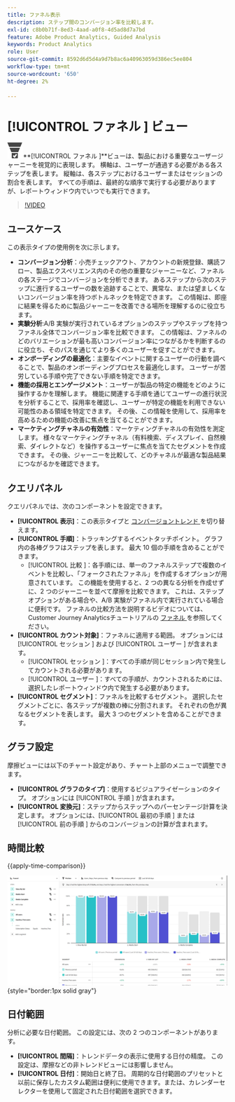 ```yaml
---
title: ファネル表示
description: ステップ間のコンバージョン率を比較します。
exl-id: c8b0b71f-8ed3-4aad-a0f8-4d5ad8d7a7bd
feature: Adobe Product Analytics, Guided Analysis
keywords: Product Analytics
role: User
source-git-commit: 8592d6d5d4a9d7b8ac6a40963059d386ec5ee804
workflow-type: tm+mt
source-wordcount: '650'
ht-degree: 2%

---
```


# [!UICONTROL  ファネル ] ビュー

![ コンバージョンファネル ](/help/assets/icons/ConversionFunnel.svg)**[!UICONTROL  ファネル ]**ビューは、製品における重要なユーザージャーニーを視覚的に表現します。 横軸は、ユーザーが通過する必要がある各ステップを表します。 縦軸は、各ステップにおけるユーザーまたはセッションの割合を表します。 すべての手順は、最終的な順序で実行する必要がありますが、レポートウィンドウ内でいつでも実行できます。

>[!VIDEO](https://video.tv.adobe.com/v/3421663/?learn=on)

## ユースケース

この表示タイプの使用例を次に示します。

* **コンバージョン分析**：小売チェックアウト、アカウントの新規登録、購読フロー、製品エクスペリエンス内のその他の重要なジャーニーなど、ファネルの各ステージでコンバージョンを分析できます。 あるステップから次のステップに進行するユーザーの数を追跡することで、異常な、または望ましくないコンバージョン率を持つボトルネックを特定できます。 この情報は、即座に結果を得るために製品ジャーニーを改善できる場所を理解するのに役立ちます。
* **実験分析**:A/B 実験が実行されているオプションのステップやステップを持つファネル全体でコンバージョン率を比較できます。 この情報は、ファネルのどのバリエーションが最も高いコンバージョン率につながるかを判断するのに役立ち、そのパスを通じてより多くのユーザーを促すことができます。
* **オンボーディングの最適化**：主要なイベントに関するユーザーの行動を調べることで、製品のオンボーディングプロセスを最適化します。 ユーザーが苦労している手順や完了できない手順を特定できます。
* **機能の採用とエンゲージメント**：ユーザーが製品の特定の機能をどのように操作するかを理解します。 機能に関連する手順を通じてユーザーの進行状況を分析することで、採用率を確認し、ユーザーが特定の機能を利用できない可能性のある領域を特定できます。 その後、この情報を使用して、採用率を高めるための機能の改善に焦点を当てることができます。
* **マーケティングチャネルの有効性**：マーケティングチャネルの有効性を測定します。 様々なマーケティングチャネル（有料検索、ディスプレイ、自然検索、ダイレクトなど）を操作するユーザーに焦点を当てたセグメントを作成できます。 その後、ジャーニーを比較して、どのチャネルが最適な製品結果につながるかを確認できます。

## クエリパネル

クエリパネルでは、次のコンポーネントを設定できます。

* **[!UICONTROL 表示]**：この表示タイプと [ コンバージョントレンド ](conversion-trends.md) を切り替えます。
* **[!UICONTROL 手順]**：トラッキングするイベントタッチポイント。 グラフ内の各棒グラフはステップを表します。 最大 10 個の手順を含めることができます。
   * [!UICONTROL  比較 ]：各手順には、単一のファネルステップで複数のイベントを比較し、「フォークされたファネル」を作成するオプションが用意されています。 この機能を使用すると、2 つの異なる分析を作成せずに、2 つのジャーニーを並べて摩擦を比較できます。 これは、ステップオプションがある場合や、A/B 実験がファネル内で実行されている場合に便利です。 ファネルの比較方法を説明するビデオについては、Customer Journey Analyticsチュートリアルの [ ファネル ](https://experienceleague.adobe.com/en/docs/customer-journey-analytics-learn/tutorials/guided-analysis/funnel) を参照してください。
* **[!UICONTROL カウント対象]**：ファネルに適用する範囲。 オプションには [!UICONTROL  セッション ] および [!UICONTROL  ユーザー ] が含まれます。
   * [!UICONTROL  セッション ]：すべての手順が同じセッション内で発生してカウントされる必要があります。
   * [!UICONTROL  ユーザー ]：すべての手順が、カウントされるためには、選択したレポートウィンドウ内で発生する必要があります。
* **[!UICONTROL セグメント]**：ファネルを比較するセグメント。 選択したセグメントごとに、各ステップが複数の棒に分割されます。 それぞれの色が異なるセグメントを表します。 最大 3 つのセグメントを含めることができます。

## グラフ設定

摩擦ビューには以下のチャート設定があり、チャート上部のメニューで調整できます。

* **[!UICONTROL グラフのタイプ]**：使用するビジュアライゼーションのタイプ。 オプションには [!UICONTROL  手順 ] が含まれます。
* **[!UICONTROL 変換元]**：ステップからステップへのパーセンテージ計算を決定します。 オプションには、[!UICONTROL  最初の手順 ] または [!UICONTROL  前の手順 ] からのコンバージョンの計算が含まれます。

## 時間比較

{{apply-time-comparison}}

![ 摩擦時間の比較 ](../assets/friction-compare.png){style="border:1px solid gray"}

## 日付範囲

分析に必要な日付範囲。 この設定には、次の 2 つのコンポーネントがあります。

* **[!UICONTROL 間隔]**：トレンドデータの表示に使用する日付の精度。 この設定は、摩擦などの非トレンドビューには影響しません。
* **[!UICONTROL 日付]**：開始日と終了日。 周期的な日付範囲のプリセットと以前に保存したカスタム範囲は便利に使用できます。または、カレンダーセレクターを使用して固定された日付範囲を選択できます。
